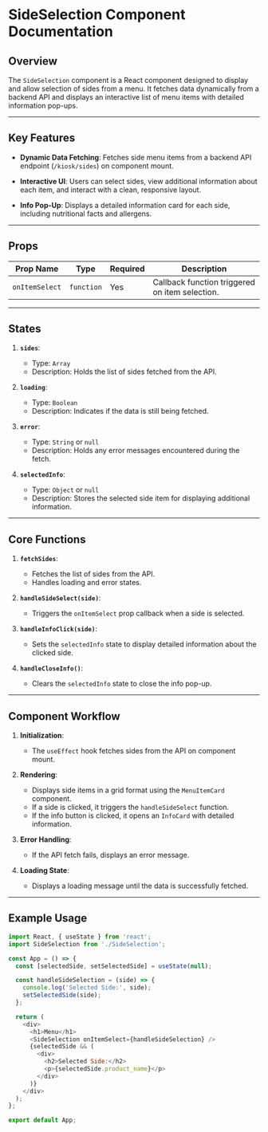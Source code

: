 # SideSelection Component Documentation

## Overview

The `SideSelection` component is a React component designed to display and allow selection of sides from a menu. It fetches data dynamically from a backend API and displays an interactive list of menu items with detailed information pop-ups.

---

## Key Features

- **Dynamic Data Fetching**:
  Fetches side menu items from a backend API endpoint (`/kiosk/sides`) on component mount.

- **Interactive UI**:
  Users can select sides, view additional information about each item, and interact with a clean, responsive layout.

- **Info Pop-Up**:
  Displays a detailed information card for each side, including nutritional facts and allergens.

---

## Props

| Prop Name       | Type       | Required | Description                                  |
|------------------|------------|----------|----------------------------------------------|
| `onItemSelect`   | `function` | Yes      | Callback function triggered on item selection. |

---

## States

1. **`sides`**:
   - Type: `Array`
   - Description: Holds the list of sides fetched from the API.

2. **`loading`**:
   - Type: `Boolean`
   - Description: Indicates if the data is still being fetched.

3. **`error`**:
   - Type: `String` or `null`
   - Description: Holds any error messages encountered during the fetch.

4. **`selectedInfo`**:
   - Type: `Object` or `null`
   - Description: Stores the selected side item for displaying additional information.

---

## Core Functions

1. **`fetchSides`**:
   - Fetches the list of sides from the API.
   - Handles loading and error states.

2. **`handleSideSelect(side)`**:
   - Triggers the `onItemSelect` prop callback when a side is selected.

3. **`handleInfoClick(side)`**:
   - Sets the `selectedInfo` state to display detailed information about the clicked side.

4. **`handleCloseInfo()`**:
   - Clears the `selectedInfo` state to close the info pop-up.

---

## Component Workflow

1. **Initialization**:
   - The `useEffect` hook fetches sides from the API on component mount.

2. **Rendering**:
   - Displays side items in a grid format using the `MenuItemCard` component.
   - If a side is clicked, it triggers the `handleSideSelect` function.
   - If the info button is clicked, it opens an `InfoCard` with detailed information.

3. **Error Handling**:
   - If the API fetch fails, displays an error message.

4. **Loading State**:
   - Displays a loading message until the data is successfully fetched.

---

## Example Usage

```javascript
import React, { useState } from 'react';
import SideSelection from './SideSelection';

const App = () => {
  const [selectedSide, setSelectedSide] = useState(null);

  const handleSideSelection = (side) => {
    console.log('Selected Side:', side);
    setSelectedSide(side);
  };

  return (
    <div>
      <h1>Menu</h1>
      <SideSelection onItemSelect={handleSideSelection} />
      {selectedSide && (
        <div>
          <h2>Selected Side:</h2>
          <p>{selectedSide.product_name}</p>
        </div>
      )}
    </div>
  );
};

export default App;
